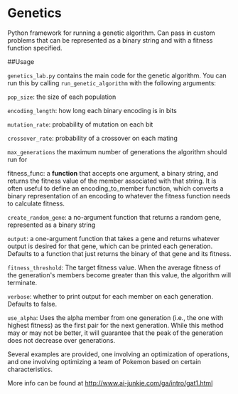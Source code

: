 # Genetics
Python framework for running a genetic algorithm. Can pass in custom problems that can be represented as a binary string and with a fitness function specified.

##Usage

`genetics_lab.py` contains the main code for the genetic algorithm. You can run this by calling `run_genetic_algorithm` with the following arguments:

`pop_size`: the size of each population

`encoding_length`: how long each binary encoding is in bits

`mutation_rate`: probability of mutation on each bit

`crossover_rate`: probability of a crossover on each mating

`max_generations` the maximum number of generations the algorithm should run for

fitness_func: a **function** that accepts one argument, a binary string, and returns the fitness value of the member associated with that string.
It is often useful to define an encoding_to_member function, which converts a binary representation of an encoding to whatever the fitness function needs to calculate fitness.

`create_random_gene`: a no-argument function that returns a random gene, represented as a binary string

`output`: a one-argument function that takes a gene and returns whatever output is desired for that gene, which can be printed each generation. Defaults to a function that just returns the binary of that gene and its fitness.

`fitness_threshold`: The target fitness value. When the average fitness of the generation's members become greater than this value, the algorithm will terminate.

`verbose`: whether to print output for each member on each generation. Defaults to false.

`use_alpha`: Uses the alpha member from one generation (i.e., the one with highest fitness) as the first pair for the next generation. While this method may or may not be better, it will guarantee that the peak of the generation does not decrease over generations.


Several examples are provided, one involving an optimization of operations, and one involving optimizing a team of Pokemon based on certain characteristics.

More info can be found at http://www.ai-junkie.com/ga/intro/gat1.html
